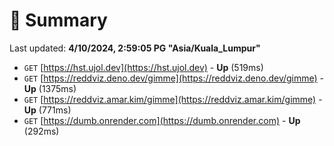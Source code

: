 # 📖 Summary
Last updated: **4/10/2024, 2:59:05 PG "Asia/Kuala_Lumpur"**

- `GET` [https://hst.ujol.dev](https://hst.ujol.dev) - **Up** (519ms)
- `GET` [https://reddviz.deno.dev/gimme](https://reddviz.deno.dev/gimme) - **Up** (1375ms)
- `GET` [https://reddviz.amar.kim/gimme](https://reddviz.amar.kim/gimme) - **Up** (771ms)
- `GET` [https://dumb.onrender.com](https://dumb.onrender.com) - **Up** (292ms)
